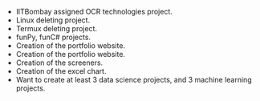<!-- Explain those projects --> 
<!-- In a new page or in that using collapsibles if you want -->
- IITBombay assigned OCR technologies project.
- Linux deleting project.
- Termux deleting project.
- funPy, funC# projects.
- Creation of the portfolio website.
- Creation of the portfolio website.
- Creation of the screeners.
- Creation of the excel chart.
- Want to create at least 3 data science projects, and 3 machine learning projects.

